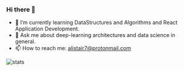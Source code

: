 ### Hi there 👋

<!--
**alistair0111/alistair0111** is a ✨ _special_ ✨ repository because its `README.md` (this file) appears on your GitHub profile.

Here are some ideas to get you started:
-->

- 🌱 I’m currently learning DataStructures and Algorithms and React Application Development.
- 💬 Ask me about deep-learning architectures and data science in general.
- 📫 How to reach me: alistair7@protonmail.com


![stats](https://github-readme-stats.vercel.app/api?username=alistair0111)

